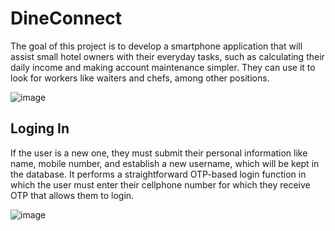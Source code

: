# DineConnect

The goal of this project is to develop a smartphone application that will assist small hotel owners with their everyday tasks, such as calculating their daily income and making account maintenance simpler. They can use it to look for workers like waiters and chefs, among other positions.

![image](https://github.com/TableByte/DineConnect/assets/96981272/613f60dd-4425-4b36-a3bd-a734e519354b)

## Loging In

If the user is a new one, they must submit their personal information like name, mobile number, and establish a new username, which will be kept in the database. It performs a straightforward OTP-based login function in which the user must enter their cellphone number for which they receive OTP that allows them to login.

![image](https://github.com/TableByte/DineConnect/assets/96981272/114f67ca-091b-46a1-ae87-cd900029854c)

